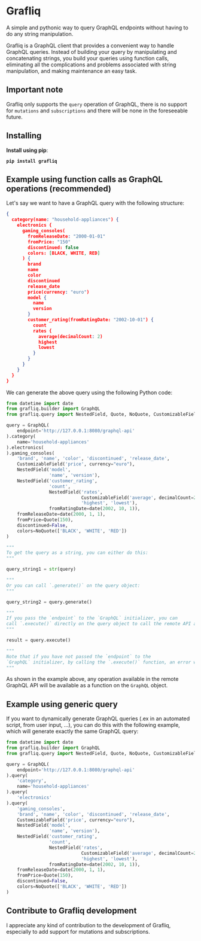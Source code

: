 # Grafliq
A simple and pythonic way to query GraphQL endpoints without having to do 
any string manipulation.

Grafliq is a GraphQL client that provides a convenient way to handle GraphQL queries. 
Instead of building your query by manipulating and concatenating strings, you build 
your queries using function calls, eliminating all the complications and problems 
associated with string manipulation, and making maintenance an easy task.

## Important note
Grafliq only supports the `query` operation of GraphQL, there is no support 
for `mutations` and `subscriptions` and there will be none in the foreseeable future.

## Installing

**Install using pip**:

**`pip install grafliq`**

## Example using function calls as GraphQL operations (recommended)

Let's say we want to have a GraphQL query with the following structure:

```json
{
  category(name: "household-appliances") {
    electronics {
      gaming_consoles(
        fromReleaseDate: "2000-01-01"
        fromPrice: "150"
        discontinued: false
        colors: [BLACK, WHITE, RED]
      ) {
        brand
        name
        color
        discontinued
        release_date
        price(currency: "euro")
        model {
          name
          version
        }
        customer_rating(fromRatingDate: "2002-10-01") {
          count
          rates {
            average(decimalCount: 2)
            highest
            lowest
          }
        }
      }
    }
  }
}
```

We can generate the above query using the following Python code:

```python
from datetime import date
from grafliq.builder import GraphQL
from grafliq.query import NestedField, Quote, NoQuote, CustomizableField

query = GraphQL(
    endpoint='http://127.0.0.1:8080/graphql-api'
).category(
    name='household-appliances'
).electronics(
).gaming_consoles(
    'brand', 'name', 'color', 'discontinued', 'release_date',
    CustomizableField('price', currency="euro"),
    NestedField('model',
                'name', 'version'),
    NestedField('customer_rating',
                'count',
                NestedField('rates',
                            CustomizableField('average', decimalCount=2),
                            'highest', 'lowest'),
                fromRatingDate=date(2002, 10, 1)),
    fromReleaseDate=date(2000, 1, 1),
    fromPrice=Quote(150),
    discontinued=False,
    colors=NoQuote(['BLACK', 'WHITE', 'RED'])
)

"""
To get the query as a string, you can either do this:
"""

query_string1 = str(query)

"""
Or you can call `.generate()` on the query object:
"""

query_string2 = query.generate()

"""
If you pass the `endpoint` to the `GraphQL` initializer, you can 
call `.execute()` directly on the query object to call the remote API and get the result:
"""

result = query.execute()

"""
Note that if you have not passed the `endpoint` to the 
`GraphQL` initializer, by calling the `.execute()` function, an error will be raised.
"""
```

As shown in the example above, any operation available in the remote GraphQL API 
will be available as a function on the `GraphQL` object.

## Example using generic query

If you want to dynamically generate GraphQL queries 
(.ex in an automated script, from user input, ...), you can do this with 
the following example, which will generate exactly the same GraphQL query:

```python
from datetime import date
from grafliq.builder import GraphQL
from grafliq.query import NestedField, Quote, NoQuote, CustomizableField

query = GraphQL(
    endpoint='http://127.0.0.1:8080/graphql-api'
).query(
    'category',
    name='household-appliances'
).query(
    'electronics'
).query(
    'gaming_consoles',
    'brand', 'name', 'color', 'discontinued', 'release_date',
    CustomizableField('price', currency="euro"),
    NestedField('model',
                'name', 'version'),
    NestedField('customer_rating',
                'count',
                NestedField('rates',
                            CustomizableField('average', decimalCount=2),
                            'highest', 'lowest'),
                fromRatingDate=date(2002, 10, 1)),
    fromReleaseDate=date(2000, 1, 1),
    fromPrice=Quote(150),
    discontinued=False,
    colors=NoQuote(['BLACK', 'WHITE', 'RED'])
)
```

## Contribute to Grafliq development

I appreciate any kind of contribution to the development of Grafliq, 
especially to add support for mutations and subscriptions.
